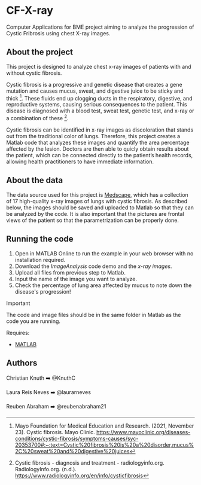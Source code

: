# CF-X-ray
Computer Applications for BME project aiming to analyze the progression of Cystic Fribrosis using chest X-ray images.

## About the project
This project is designed to analyze chest x-ray images of patients with and without cystic fibrosis.

Cystic fibrosis is a progressive and genetic disease that creates a gene mutation and causes mucus, sweat, and digestive juice to be sticky and thick [^1]. These fluids end up clogging ducts in the respiratory, digestive, and reproductive systems, causing serious consequences to the patient. This disease is diagnosed with a blood test, sweat test, genetic test, and x-ray or a combination of these [^2].

Cystic fibrosis can be identified in x-ray images as discoloration that stands out from the traditional color of lungs. Therefore, this project creates a Matlab code that analyzes these images and quantify the area percentage affected by the lesion. Doctors are then able to quicly obtain results about the patient, which can be connected directly to the patient’s health records, allowing health practitioners to have immediate information. 

## About the data
The data source used for this project is [Medscape](https://emedicine.medscape.com/article/354931-overview?form=fpf), which has a collection of 17 high-quality x-ray images of lungs with cystic fibrosis. As described below, the images should be saved and uploaded to Matlab so that they can be analyzed by the code. It is also important that the pictures are frontal views of the patient so that the parametrization can be properly done. 

## Running the code
1. Open in MATLAB Online to run the example in your web browser with no installation required.
2. Download the _ImageAnalysis_ code demo and the _x-ray images_.
3. Upload all files from previous step to Matlab.
4. Input the name of the image you want to analyze.
5. Check the percentage of lung area affected by mucus to note down the disease's progression!

>[!IMPORTANT]
>The code and image files should be in the same folder in Matlab as the code you are running.

Requires:

* [MATLAB](https://www.mathworks.com/products/matlab.html)
 
## Authors
Christian Knuth ➡️ @KnuthC

Laura Reis Neves ➡️ @laurarneves

Reuben Abraham ➡️ @reubenabraham21
[^1]: Mayo Foundation for Medical Education and Research. (2021, November 23). Cystic fibrosis. Mayo Clinic. https://www.mayoclinic.org/diseases-conditions/cystic-fibrosis/symptoms-causes/syc-20353700#:~:text=Cystic%20fibrosis%20is%20a%20disorder,mucus%2C%20sweat%20and%20digestive%20juices 
[^2]: Cystic fibrosis - diagnosis and treatment - radiologyinfo.org. RadiologyInfo.org. (n.d.). https://www.radiologyinfo.org/en/info/cysticfibrosis 
